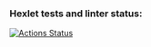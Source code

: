 ### Hexlet tests and linter status:
[![Actions Status](https://github.com/dserobabin/frontend-project-lvl2/workflows/hexlet-check/badge.svg)](https://github.com/dserobabin/frontend-project-lvl2/actions)